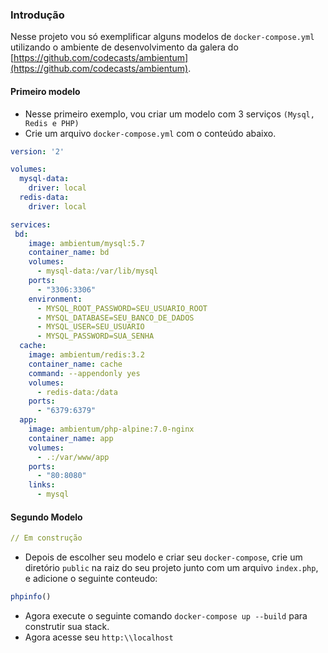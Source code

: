 ### Introdução
Nesse projeto vou só exemplificar alguns modelos de `docker-compose.yml` utilizando o ambiente de desenvolvimento da galera do [https://github.com/codecasts/ambientum](https://github.com/codecasts/ambientum).

#### Primeiro modelo
* Nesse primeiro exemplo, vou criar um modelo com 3 serviços `(Mysql, Redis e PHP)`
* Crie um arquivo `docker-compose.yml` com o conteúdo abaixo. 

```yml
version: '2'

volumes:
  mysql-data:
    driver: local
  redis-data:
    driver: local

services:
 bd:
    image: ambientum/mysql:5.7
    container_name: bd
    volumes:
      - mysql-data:/var/lib/mysql
    ports:
      - "3306:3306"
    environment:
      - MYSQL_ROOT_PASSWORD=SEU_USUARIO_ROOT
      - MYSQL_DATABASE=SEU_BANCO_DE_DADOS
      - MYSQL_USER=SEU_USUARIO
      - MYSQL_PASSWORD=SUA_SENHA
  cache:
    image: ambientum/redis:3.2
    container_name: cache
    command: --appendonly yes
    volumes:
      - redis-data:/data
    ports:
      - "6379:6379"
  app:
    image: ambientum/php-alpine:7.0-nginx
    container_name: app
    volumes:
      - .:/var/www/app
    ports:
      - "80:8080"
    links:
      - mysql
```

#### Segundo Modelo
```yml
// Em construção
```

* Depois de escolher seu modelo e criar seu `docker-compose`, crie um diretório  `public` na raiz do seu projeto junto com um arquivo `index.php`, e adicione o seguinte conteudo:
```php
phpinfo()
```

* Agora execute o seguinte comando `docker-compose up --build` para construtir sua stack.
* Agora acesse seu `http:\\localhost`